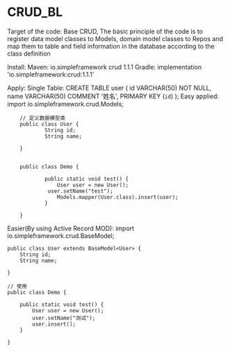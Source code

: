 # CRUD_BL
Target of the code:
	Base CRUD, The basic principle of the code is to register
	data model classes to Models, domain model classes to Repos
	and map them to table and field information in the database 
	according to the class definition

Install:
	Maven:
	<dependency>
    		<groupId>io.simpleframework</groupId>
    		<artifactId>crud</artifactId>
    		<version>1.1.1</version>
	</dependency>
	Gradle:
		implementation 'io.simpleframework:crud:1.1.1'

Apply:
	Single Table:
		CREATE TABLE user
		(
    			id   VARCHAR(50) NOT NULL,
    			name VARCHAR(50) COMMENT '姓名',
    			PRIMARY KEY (`id`)
		);
	Easy applied:
		import io.simpleframework.crud.Models;

		// 定义数据模型类
		public class User {
    			String id;
    			String name;
   		 
		}


		public class Demo {

    			public static void test() {
        			User user = new User();
       			 user.setName("test");
        			Models.mapper(User.class).insert(user);
    			}

		}
		
Easier(By using Active Record MOD):
		import io.simpleframework.crud.BaseModel;
	
	
	public class User extends BaseModel<User> {
	    String id;
	    String name;
	    
	}
	
	// 使用
	public class Demo {
	
	    public static void test() {
	        User user = new User();
	        user.setName("测试");
	        user.insert();
	    }
	
	}
